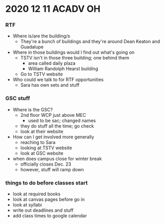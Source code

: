 # 2020 12 11 ACADV OH

### RTF
- Where is/are the building/s
  - They're a bunch of buildings and they're around Dean Keaton and Guadalupe
- Where in those buildings would I find out what's going on
  - TSTV isn't in those three building; one behind them
    - area called daily plaza
    - William Randolph Hearst building
  - Go to TSTV website
- Who could we talk to for RTF opportunities
  - Sara has own sets and stuff

### GSC stuff
  - Where is the GSC?
    - 2nd floor WCP just above MEC
      - used to be sac; changed names
    - they do stuff all the time; go check
    - look at their website
  - How can I get involved more generally
    - reaching to Sara
    - looking at TSTV website
    - look at GSC website
  - when does campus close for winter break
    - officially closes Dec. 23
    - however, stuff will ramp down

### things to do before classes start
- look at required books
- look at canvas pages before go in
- look at syllabi
- write out deadlines and stuff
- add class times to google calendar

<!--
Abbreviation Key
sara = Sara
TSTV = TSTV
GSC = GSC
guad = Guadalupe
-->
